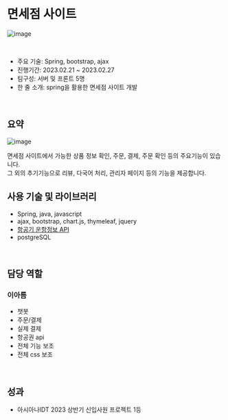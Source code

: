 # 면세점 사이트
![image](https://user-images.githubusercontent.com/72062916/226168976-9cbbef66-5a80-46ce-a5da-14035582bc65.png)

</br>

- 주요 기술: Spring, bootstrap, ajax
- 진행기간: 2023.02.21 ~ 2023.02.27
- 팀구성: 서버 및 프론트 5명
- 한 줄 소개: spring을 활용한 면세점 사이트 개발
</br>  

## **요약**
![image](https://user-images.githubusercontent.com/72062916/226169371-9a89b3f4-d0a6-494a-86fc-5cf9e2a270ab.png)

면세점 사이트에서 가능한 상품 정보 확인, 주문, 결제, 주문 확인 등의 주요기능이 있습니다. </br>
그 외의 추기기능으로 리뷰, 다국어 처리, 관리자 페이지 등의 기능을 제공합니다.
</br>

## **사용 기술 및 라이브러리**

- Spring, java, javascript
- ajax, bootstrap, chart.js, thymeleaf, jquery
- [항공기 운항정보 API](https://www.data.go.kr/tcs/dss/selectApiDataDetailView.do?publicDataPk=15000126)
- postgreSQL
</br>

## **담당 역할**
### 이아름
- 챗봇
- 주문/결제
- 실제 결제
- 항공권 api
- 전체 기능 보조
- 전체 css 보조
</br>


## **성과**

- 아시아나IDT 2023 상반기 신입사원 프로젝트 1등


